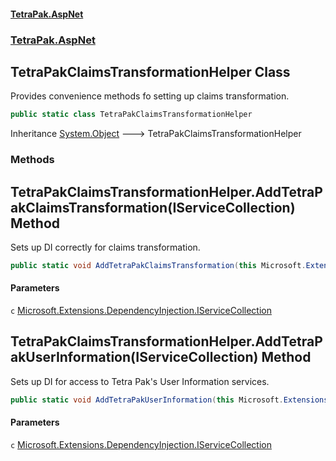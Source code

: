#### [TetraPak.AspNet](index.md 'index')
### [TetraPak.AspNet](TetraPak_AspNet.md 'TetraPak.AspNet')
## TetraPakClaimsTransformationHelper Class
Provides convenience methods fo setting up claims transformation.  
```csharp
public static class TetraPakClaimsTransformationHelper
```

Inheritance [System.Object](https://docs.microsoft.com/en-us/dotnet/api/System.Object 'System.Object') &#129106; TetraPakClaimsTransformationHelper  
### Methods
<a name='TetraPak_AspNet_TetraPakClaimsTransformationHelper_AddTetraPakClaimsTransformation(Microsoft_Extensions_DependencyInjection_IServiceCollection)'></a>
## TetraPakClaimsTransformationHelper.AddTetraPakClaimsTransformation(IServiceCollection) Method
Sets up DI correctly for claims transformation.  
```csharp
public static void AddTetraPakClaimsTransformation(this Microsoft.Extensions.DependencyInjection.IServiceCollection c);
```
#### Parameters
<a name='TetraPak_AspNet_TetraPakClaimsTransformationHelper_AddTetraPakClaimsTransformation(Microsoft_Extensions_DependencyInjection_IServiceCollection)_c'></a>
`c` [Microsoft.Extensions.DependencyInjection.IServiceCollection](https://docs.microsoft.com/en-us/dotnet/api/Microsoft.Extensions.DependencyInjection.IServiceCollection 'Microsoft.Extensions.DependencyInjection.IServiceCollection')  
  
  
<a name='TetraPak_AspNet_TetraPakClaimsTransformationHelper_AddTetraPakUserInformation(Microsoft_Extensions_DependencyInjection_IServiceCollection)'></a>
## TetraPakClaimsTransformationHelper.AddTetraPakUserInformation(IServiceCollection) Method
Sets up DI for access to Tetra Pak's User Information services.  
```csharp
public static void AddTetraPakUserInformation(this Microsoft.Extensions.DependencyInjection.IServiceCollection c);
```
#### Parameters
<a name='TetraPak_AspNet_TetraPakClaimsTransformationHelper_AddTetraPakUserInformation(Microsoft_Extensions_DependencyInjection_IServiceCollection)_c'></a>
`c` [Microsoft.Extensions.DependencyInjection.IServiceCollection](https://docs.microsoft.com/en-us/dotnet/api/Microsoft.Extensions.DependencyInjection.IServiceCollection 'Microsoft.Extensions.DependencyInjection.IServiceCollection')  
  
  
